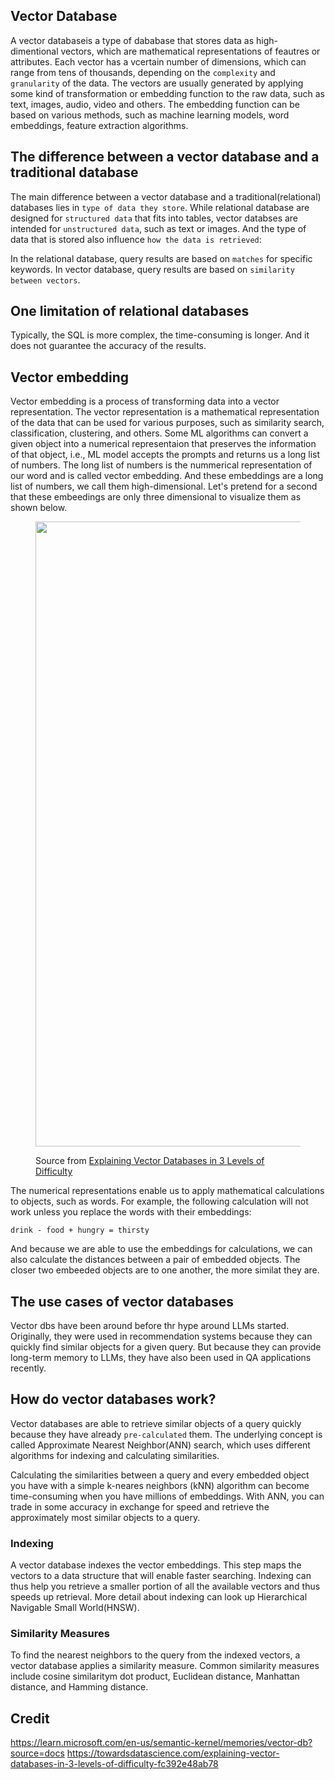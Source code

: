 ## Vector Database

A vector databaseis a type of dababase that stores data as high-dimentional vectors, which are mathematical representations of feautres or attributes. Each vector has a vcertain number of dimensions, which can range from tens of thousands, depending on the `complexity` and `granularity` of the data. The vectors are usually generated by applying some kind of transformation or embedding function to the raw data, such as text, images, audio, video and others. The embedding function can be based on various methods, such as machine learning models, word embeddings, feature extraction algorithms.

## The difference between a vector database and a traditional database

The main difference between a vector database and a traditional(relational) databases lies in `type of data they store`. While relational database are designed for `structured data` that fits into tables, vector databses are intended for `unstructured data`, such as text or images. And the type of data that is stored also influence `how the data is retrieved`:

In the relational database, query results are based on `matches` for specific keywords.
In vector database, query results are based on `similarity between vectors`.

## One limitation of relational databases

Typically, the SQL is more complex, the time-consuming is longer. And it does not guarantee the accuracy of the results.

## Vector embedding

Vector embedding is a process of transforming data into a vector representation. The vector representation is a mathematical representation of the data that can be used for various purposes, such as similarity search, classification, clustering, and others. Some ML algorithms can convert a given object into a numerical representaion that preserves the information of that object, i.e., ML model accepts the prompts and returns us a long list of numbers. The long list of numbers is the nummerical representation of our word and is called vector embedding. And these embeddings are a long list of numbers, we call them high-dimensional. Let's pretend for a second that these embeedings are only three dimensional to visualize them as shown below.


<figure><img src="https://miro.medium.com/v2/resize:fit:1400/format:webp/1*wcQ22XZt97iPYfm8RBpBZg@2x.jpeg" alt="" width="1000"><figcaption><p>Source from <a href="https://towardsdatascience.com/explaining-vector-databases-in-3-levels-of-difficulty-fc392e48ab78">Explaining Vector Databases in 3 Levels of Difficulty</a></p></figcaption></figure>


The numerical representations enable us to apply mathematical calculations to objects, such as words. For example, the following calculation will not work unless you replace the words with their embeddings:

`drink - food + hungry = thirsty`

And because we are able to use the embeddings for calculations, we can also calculate the distances between a pair of embedded objects. The closer two embeeded objects are to one another, the more similat they are.

## The use cases of vector databases

Vector dbs have been around before thr hype around LLMs started. Originally, they were used in recommendation systems because they can quickly find similar objects for a given query. But because they can provide long-term memory to LLMs, they have also been used in QA applications recently.


## How do vector databases work?

Vector databases are able to retrieve similar objects of a query quickly because they have already `pre-calculated` them. The underlying concept is called Approximate Nearest Neighbor(ANN) search, which uses different algorithms for indexing and calculating similarities.

Calculating the similarities between a query and every embedded object you have with a simple k-neares neighbors (kNN) algorithm can become time-consuming when you have millions of embeddings. With ANN, you can trade in some accuracy in exchange for speed and retrieve the approximately most similar objects to a query.

### Indexing

A vector database indexes the vector embeddings. This step maps the vectors to a data structure that will enable faster searching. Indexing can thus help you retrieve a smaller portion of all the available vectors and thus speeds up retrieval. More detail about indexing can look up Hierarchical Navigable Small World(HNSW).

### Similarity Measures

To find the nearest neighbors to the query from the indexed vectors, a vector database applies a similarity measure. Common similarity measures include cosine similaritym dot product, Euclidean distance, Manhattan distance, and Hamming distance.



## Credit

https://learn.microsoft.com/en-us/semantic-kernel/memories/vector-db?source=docs
https://towardsdatascience.com/explaining-vector-databases-in-3-levels-of-difficulty-fc392e48ab78
